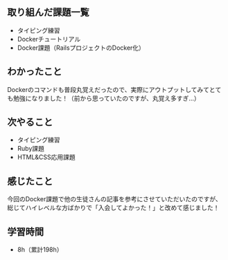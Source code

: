 ## 取り組んだ課題一覧
- タイピング練習
- Dockerチュートリアル
- Docker課題（RailsプロジェクトのDocker化）
## わかったこと
Dockerのコマンドも普段丸覚えだったので、実際にアウトプットしてみてとても勉強になりました！（前から思っていたのですが、丸覚え多すぎ…）
## 次やること
- タイピング練習
- Ruby課題
- HTML&CSS応用課題
## 感じたこと
今回のDocker課題で他の生徒さんの記事を参考にさせていただいたのですが、総じてハイレベルな方ばかりで「入会してよかった！」と改めて感じました！
## 学習時間
- 8h（累計198h）
